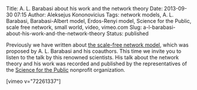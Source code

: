 Title: A. L. Barabasi about his work and the network theory
Date: 2013-09-30 07:15
Author: Aleksejus Kononovicius
Tags: network models, A. L. Barabasi, Barabasi-Albert model, Erdos-Renyi model, Science for the Public, scale free network, small world, video, vimeo.com
Slug: a-l-barabasi-about-his-work-and-the-network-theory
Status: published

Previously we have written
about [the scale-free network
model]({filename}/articles/2013/barabasi-albert-model.md), which was
proposed by A. L. Barabasi and his coauthors. This time we invite you to
listen to the talk by this renowned scientists. His talk about the
network theory and his work was recorded and published by the
representatives of the [Science for the
Public](https://www.scienceforthepublic.org/) nonprofit organization.

[vimeo v="72261337"]
